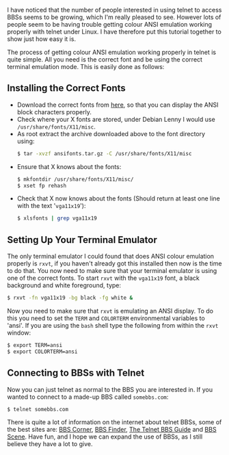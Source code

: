 I have noticed that the number of people interested in using telnet to access BBSs seems to be growing, which I'm really pleased to see.  However lots of people seem to be having trouble getting colour ANSI emulation working properly with telnet under Linux.  I have therefore put this tutorial together to show just how easy it is.

The process of getting colour ANSI emulation working properly in telnet is quite simple.  All you need is the correct font and be using the correct terminal emulation mode.  This is easily done as follows:

## Installing the Correct Fonts

*   Download the correct fonts from [here](/downloads/ansifonts.tar.gz "Save this file to your local machine"), so that you can display the ANSI block characters properly.
*   Check where your X fonts are stored, under Debian Lenny I would use `/usr/share/fonts/X11/misc`.
*   As root extract the archive downloaded above to the font directory using:
    ```` bash
    $ tar -xvzf ansifonts.tar.gz -C /usr/share/fonts/X11/misc
    ````
*   Ensure that X knows about the fonts:
    ```` bash
    $ mkfontdir /usr/share/fonts/X11/misc/
    $ xset fp rehash
    ````
*   Check that X now knows about the fonts (Should return at least one line with the text '`vga11x19`'):
    ```` bash
    $ xlsfonts | grep vga11x19
    ````

## Setting Up Your Terminal Emulator
The only terminal emulator I could found that does ANSI colour emulation properly is `rxvt`, if you haven't already got this installed then now is the time to do that.  You now need to make sure that your terminal emulator is using one of the correct fonts.  To start `rxvt` with the `vga11x19` font, a black background and white foreground, type:
```` bash
$ rxvt -fn vga11x19 -bg black -fg white &
````

Now you need to make sure that `rxvt` is emulating an ANSI display.  To do this you need to set the `TERM` and `COLORTERM` environmental variables to 'ansi'.  If you are using the `bash` shell type the following from within the `rxvt` window:
```` bash
$ export TERM=ansi
$ export COLORTERM=ansi
````

## Connecting to BBSs with Telnet
Now you can just telnet as normal to the BBS you are interested in.  If you wanted to connect to a made-up BBS called `somebbs.com`:
```` bash
$ telnet somebbs.com
````

There is quite a lot of information on the internet about telnet BBSs, some of the best sites are: <a href="http://www.bbscorner.com/">BBS Corner</a>, <a href="http://www.bbsfinder.com/">BBS Finder</a>, <a href="http://www.telnetbbsguide.com/">The Telnet BBS Guide</a> and <a href="http://bbs-scene.org/">BBS Scene</a>.  Have fun, and I hope we can expand the use of BBSs, as I still believe they have a lot to give.
